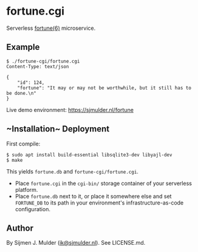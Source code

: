 fortune.cgi
===========
Serverless [fortune(6)](https://man.openbsd.org/fortune) microservice.

Example
-------
    $ ./fortune-cgi/fortune.cgi
    Content-Type: text/json
    
    {
        "id": 124,
        "fortune": "It may or may not be worthwhile, but it still has to be done.\n"
    }

Live demo environment: https://sjmulder.nl/fortune

~Installation~ Deployment
-------------------------
First compile:

    $ sudo apt install build-essential libsqlite3-dev libyajl-dev
    $ make

This yields `fortune.db` and `fortune-cgi/fortune.cgi`.

 - Place `fortune.cgi` in the `cgi-bin/` storage container of your
   serverless platform.
 - Place `fortune.db` next to it, or place it somewhere else and set
   `FORTUNE_DB` to its path in your environment's infrastructure-as-code
   configuration.

Author
------
By Sijmen J. Mulder (<ik@sjmulder.nl>). See LICENSE.md.
